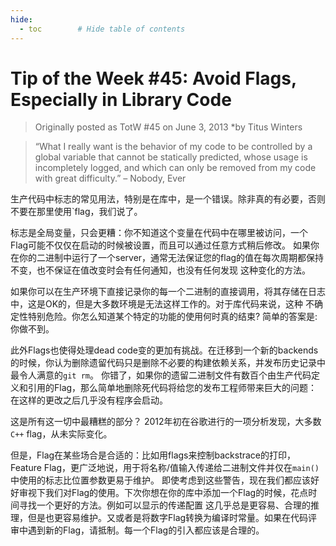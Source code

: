 ```yaml
---
hide:
  - toc        # Hide table of contents
---
```

# Tip of the Week #45: Avoid Flags, Especially in Library Code

> Originally posted as TotW #45 on June 3, 2013
> *by Titus Winters

> “What I really want is the behavior of my code to be controlled by a global variable that cannot be statically predicted,
> whose usage is incompletely logged, and which can only be removed from my code with great difficulty.” – Nobody, Ever

生产代码中标志的常见用法，特别是在库中，是一个错误。除非真的有必要，否则不要在那里使用`flag，我们说了。

标志是全局变量，只会更糟：你不知道这个变量在代码中在哪里被访问，一个Flag可能不仅仅在启动的时候被设置，而且可以通过任意方式稍后修改。
如果你在你的二进制中运行了一个server，通常无法保证您的flag的值在每次周期都保持不变，也不保证在值改变时会有任何通知，也没有任何发现
这种变化的方法。

如果你可以在生产环境下直接记录你的每一个二进制的直接调用，将其存储在日志中，这是OK的，但是大多数环境是无法这样工作的。对于库代码来说，这种
不确定性特别危险。你怎么知道某个特定的功能的使用何时真的结束? 简单的答案是: 你做不到。

此外Flags也使得处理dead code变的更加有挑战。在迁移到一个新的backends的时候，你认为删除遗留代码只是删除不必要的构建依赖关系，并发布历史记录中最令人满意的`git rm`。
你错了，如果你的遗留二进制文件有数百个由生产代码定义和引用的Flag，那么简单地删除死代码将给您的发布工程师带来巨大的问题：在这样的更改之后几乎没有程序会启动。

这是所有这一切中最糟糕的部分？ 2012年初在谷歌进行的一项分析发现，大多数`C++` flag，从未实际变化。

但是，Flag在某些场合是合适的：比如用flags来控制backstrace的打印，Feature Flag，更广泛地说，用于将名称/值输入传递给二进制文件并仅在`main()`中使用的标志比位置参数更易于维护。
即使考虑到这些警告，现在我们都应该好好审视下我们对Flag的使用。下次你想在你的库中添加一个Flag的时候，花点时间寻找一个更好的方法。例如可以显示的传递配置
这几乎总是更容易、合理的推理，但是也更容易维护。又或者是将数字Flag转换为编译时常量。如果在代码评审中遇到新的Flag，请抵制。每一个Flag的引入都应该是合理的。

